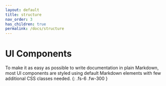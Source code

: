 ```yaml
---
layout: default
title: structure
nav_order: 3
has_children: true
permalink: /docs/structure
---
```


# UI Components

To make it as easy as possible to write documentation in plain Markdown, most UI components are styled using default Markdown elements with few additional CSS classes needed.
{: .fs-6 .fw-300 }
